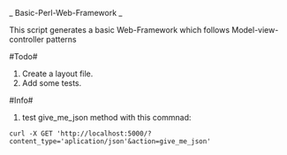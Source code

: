 _ Basic-Perl-Web-Framework _

This script generates a basic Web-Framework which follows Model-view-controller patterns

#Todo#
1. Create a layout file.
2. Add some tests.

#Info#
1. test give_me_json method with this commnad:
```
curl -X GET 'http://localhost:5000/?content_type='aplication/json'&action=give_me_json'
```
